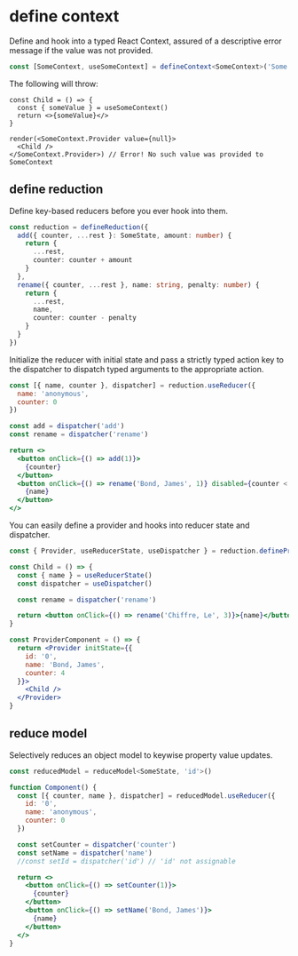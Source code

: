 # define context

Define and hook into a typed React Context, assured of a descriptive error message if the value was not provided.
```ts
const [SomeContext, useSomeContext] = defineContext<SomeContext>('Some', 'such')
```

The following will throw:
```tsx
const Child = () => {
  const { someValue } = useSomeContext()
  return <>{someValue}</>
}

render(<SomeContext.Provider value={null}>
  <Child />
</SomeContext.Provider>) // Error! No such value was provided to SomeContext
```

## define reduction

Define key-based reducers before you ever hook into them.
```ts
const reduction = defineReduction({
  add({ counter, ...rest }: SomeState, amount: number) {
    return {
      ...rest,
      counter: counter + amount
    }
  },
  rename({ counter, ...rest }, name: string, penalty: number) {
    return {
      ...rest,
      name,
      counter: counter - penalty
    }
  }
})
```

Initialize the reducer with initial state and pass a strictly typed action key to the dispatcher to dispatch typed arguments to the appropriate action.
```jsx
const [{ name, counter }, dispatcher] = reduction.useReducer({
  name: 'anonymous',
  counter: 0
})

const add = dispatcher('add')
const rename = dispatcher('rename')

return <>
  <button onClick={() => add(1)}>
    {counter}
  </button>
  <button onClick={() => rename('Bond, James', 1)} disabled={counter < 1}>
    {name}
  </button>
</>
```

You can easily define a provider and hooks into reducer state and dispatcher.
```jsx
const { Provider, useReducerState, useDispatcher } = reduction.defineProvider('Some')

const Child = () => {
  const { name } = useReducerState()
  const dispatcher = useDispatcher()

  const rename = dispatcher('rename')

  return <button onClick={() => rename('Chiffre, Le', 3)}>{name}</button>
}

const ProviderComponent = () => {
  return <Provider initState={{
    id: '0',
    name: 'Bond, James',
    counter: 4
  }}>
    <Child />
  </Provider>
}
```

## reduce model

Selectively reduces an object model to keywise property value updates.
```jsx
const reducedModel = reduceModel<SomeState, 'id'>()

function Component() {
  const [{ counter, name }, dispatcher] = reducedModel.useReducer({
    id: '0',
    name: 'anonymous',
    counter: 0
  })

  const setCounter = dispatcher('counter')
  const setName = dispatcher('name')
  //const setId = dispatcher('id') // 'id' not assignable

  return <>
    <button onClick={() => setCounter(1)}>
      {counter}
    </button>
    <button onClick={() => setName('Bond, James')}>
      {name}
    </button>
  </>
}
```
